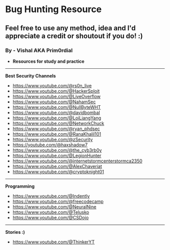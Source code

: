 # Bug Hunting Resource 
## Feel free to use any method, idea and I'd appreciate a credit or shoutout if you do! :)
### By - Vishal AKA Prim0rdial

- **Resources for study and practice**
---
  **Best Security Channels**<br>
  - https://www.youtube.com/@rs0n_live
  - https://www.youtube.com/@HackerSploit
  - https://www.youtube.com/@LiveOverflow
  - https://www.youtube.com/@NahamSec
  - https://www.youtube.com/@NullByteWHT
  - https://www.youtube.com/@davidbombal
  - https://www.youtube.com/@LoiLiangYang
  - https://www.youtube.com/@NetworkChuck
  - https://www.youtube.com/@ryan_phdsec
  - https://www.youtube.com/@RanaKhalil101
  - https://www.youtube.com/@zSecurity
  - https://youtube.com/@haxshadow7    
  - https://www.youtube.com/@the_cyb3rb0y
  - https://www.youtube.com/@LegionHunter
  - https://www.youtube.com/@internetstormcenterstormca2350
  - https://www.youtube.com/@AlexChaveriat
  - https://www.youtube.com/@cryptoknight01

---

  **Programming**<br>
  - https://www.youtube.com/@Indently 
  - https://www.youtube.com/@freecodecamp
  - https://www.youtube.com/@NeuralNine
  -  https://www.youtube.com/@Telusko
  -  https://www.youtube.com/@CSDojo
---

**Stories :)**  
- https://www.youtube.com/@ThinkerYT
